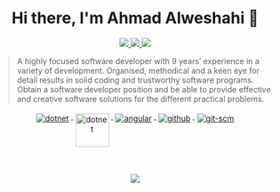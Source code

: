 <h1 align="center">Hi there, I'm Ahmad Alweshahi 👋</h1>

<p align="center"> 
 <a href="https://twitter.com/AhmadAlweshahi" alt="Ahmad Alweshahi's twitter">
   <img src="https://img.shields.io/badge/-@AhmadAlweshahi-%231DA1F2?style=flat-square&logo=twitter&logoColor=ffffff" />
 </a>
 <a href="https://github.com/Weshahi" alt="Ahmad Alweshahi's github">
   <img src="https://img.shields.io/badge/-@Weshahi-%23181717?style=flat-square&logo=github" />
 </a>
 <a href="https://www.linkedin.com/in/weshahi" alt="Ahmad Alweshahi's linkedin">
   <img src="https://img.shields.io/badge/-AhmadAlweshahi-blue?style=flat-square&logo=Linkedin&logoColor=white&link=https://www.linkedin.com/in/ahmad-alweshahi" />
 </a>
</p>


> A highly focused software developer with 9 years’ experience in a variety of development. Organised, methodical and a keen eye for detail results in solid coding and trustworthy software programs. Obtain a software developer position and be able to provide effective and creative software solutions for the different practical problems.
> 
<p align="center">
  <a href="https://dotnet.microsoft.com/">
    <img src="https://www.vectorlogo.zone/logos/dotnet/dotnet-ar21.svg" alt="dotnet" style="vertical-align:top; margin:4px;">
  </a>
  <a href="https://dotnet.microsoft.com/">
    <img src="https://upload.wikimedia.org/wikipedia/commons/e/ee/.NET_Core_Logo.svg" height="60px" alt="dotnet" style="vertical-align:top; margin:4px;">
  </a>
  <a href="https://angular.io">
    <img src="https://www.vectorlogo.zone/logos/angular/angular-ar21.svg" alt="angular" style="vertical-align:top; margin:4px;">
  </a>  
  <a href="https://www.github.com">
    <img src="https://www.vectorlogo.zone/logos/github/github-ar21.svg" alt="github" style="vertical-align:top; margin:4px">
  </a>
  <a href="https://www.git.com">
    <img src="https://www.vectorlogo.zone/logos/git-scm/git-scm-ar21.svg" alt="git-scm" style="vertical-align:top; margin:4px">
  </a>
</p>
<br/>

<p align="center">
  <a href="#" alt="Ahmad Alweshahi's github stats"><img src="https://github-readme-stats.vercel.app/api?username=weshahi" /></a>
</p>

